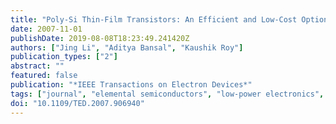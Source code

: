 ```yaml
---
title: "Poly-Si Thin-Film Transistors: An Efficient and Low-Cost Option for Digital Operation"
date: 2007-11-01
publishDate: 2019-08-08T18:23:49.241420Z
authors: ["Jing Li", "Aditya Bansal", "Kaushik Roy"]
publication_types: ["2"]
abstract: ""
featured: false
publication: "*IEEE Transactions on Electron Devices*"
tags: ["journal", "elemental semiconductors", "low-power electronics", "silicon", "silicon-on-insulator", "thin film transistors", "LTPS TFT", "SOI", "Si - Interface", "driving current", "low-temperature polycrystalline-silicon thin-film transistors", "midgap trap density", "poly-Si thin-film transistors", "silicon-on-insulator", "single-crystalline silicon", "submicrometer ultralow-power digital operation", "ultralow-power subthreshold operation", "Costs", "Design methodology", "Design optimization", "Energy consumption", "Fabrication", "Glass", "Polymers", "Silicon", "Substrates", "Thin film transistors", "Grain boundary (GB)", "low-pressure chemical vapor deposition (LPCVD)", "low-temperature polycrystalline silicon (LTPS)", "thin-film transistor (TFT)"]
doi: "10.1109/TED.2007.906940"
---
```


